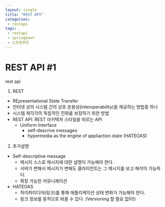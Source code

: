 ```yaml
---
layout: single
title: "REST API"
categories:  
 - restapi
tags:
 - restapi
 - springboot
 - 스프링부트
---
```





# **REST API #1**

rest api

1. REST 

* REpresentational State Transfer 
* 인터넷 상의 시스템 간의 상호 운용성(interoperability)을 제공하는 방법중 하나
* 시스템 제각각의 독립적인 진화를 보장하기 위한 방법
* REST API: REST 아키텍처 스타일을 따르는 API
    * Uniform Interface 
        * self-descrive messages
        * hypermedia as the engine of appliaction state (HATEOAS)
        

2. 추가설명

* Self-descriptive message
    * 메시지 스스로 메시지에 대한 설명이 가능해야 한다.
    * 서버가 변해서 메시지가 변해도 클라이언트는 그 메시지를 보고 해석이 가능하다.
    * 확장 가능한 커뮤니케이션
* HATEOAS
    * 하이퍼미디어(링크)를 통해 애플리케이션 상태 변화가 가능해야 한다.
    * 링크 정보를 동적으로 바꿀 수 있다. (Versioning 할 필요 없이!)